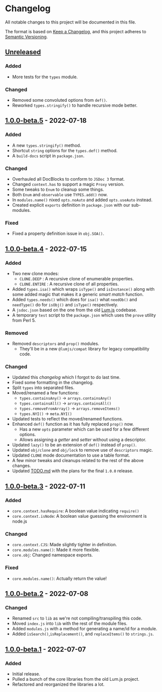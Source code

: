 # Changelog
All notable changes to this project will be documented in this file.

The format is based on [Keep a Changelog](https://keepachangelog.com/en/1.0.0/),
and this project adheres to [Semantic Versioning](https://semver.org/spec/v2.0.0.html).

## [Unreleased]
### Added
- More tests for the `types` module.
### Changed
- Removed some convoluted options from `def()`.
- Reworked `types.stringify()` to handle recursive mode better.

## [1.0.0-beta.5] - 2022-07-18
### Added
- A new `types.stringify()` method.
- Shortcut `string` options for the `types.def()` method.
- A `build-docs` script in `package.json`.
### Changed
- Overhauled all DocBlocks to conform to `JSDoc 3` format.
- Changed `context.has` to support a magic `Proxy` version.
- Some tweaks to `Enum` to cleanup some things.
- Both `Enum` and `observable` use `TYPES.add()` now.
- In `modules.name()` nixed `opts.noAuto` and added `opts.useAuto` instead.
- Created explicit `exports` definition in `package.json` with our sub-modules.
### Fixed
- Fixed a property definition issue in `obj.SOA()`. 

## [1.0.0-beta.4] - 2022-07-15
### Added
- Two new clone modes:
  - `CLONE.DEEP` : A recursive clone of enumerable properties.
  - `CLONE.ENTIRE` : A recursive clone of all properties.
- Added `types.isa()` which wraps `isType()` and `isInstance()` along with some added magic that makes it a generic *smart match* function.
- Added `types.needs()` which does for `isa()` what `needOb()` and `needType()` do for `isObj()` and `isType()` respectively.
- A `jsdoc.json` based on the one from the old [Lum.js](https://github.com/supernovus/lum.js) codebase.
- A temporary `test` script to the `package.json` which uses the `prove` utility from Perl 5.
### Removed
- Removed `descriptors` and `prop()` modules.
  - They'll be in a new `@lumjs/compat` library for legacy compatibility code.
### Changed
- Updated this *changelog* which I forgot to do last time.
- Fixed some formatting in the changelog.
- Split `types` into separated files.
- Moved/renamed a few functions:
  - `types.containsAny()` → `arrays.containsAny()`
  - `types.containsAll()` → `arrays.containsAll()`
  - `types.removeFromArray()` → `arrays.removeItems()`
  - `types.NYI()` → `meta.NYI()`
- Updated tests to reflect the moved/renamed functions.
- Enhanced `def()` function as it has fully replaced `prop()` now.
  - Has a new `opts` parameter which can be used for a few different options.
  - Allows assigning a *getter* and *setter* without using a descriptor.
- Updated `lazy()` to be an extension of `def()` instead of `prop()`.
- Updated `obj/clone` and `obj/lock` to remove use of `descriptors` magic.
- Updated `CLONE` mode documentation to use a table format.
- A few minor tweaks and cleanups related to the rest of the above changes.
- Updated [TODO.md](TODO.md) with the plans for the final `1.0.0` release.

## [1.0.0-beta.3] - 2022-07-11
### Added
- `core.context.hasRequire`: A boolean value indicating `require()`
- `core.context.isNode`: A boolean value guessing the environment is node.js
### Changed
- `core.context.CJS`: Made slightly tighter in definition.
- `core.modules.name()`: Made it more flexible.
- `core.obj`: Changed namespace exports.
### Fixed
- `core.modules.name()`: Actually return the value!

## [1.0.0-beta.2] - 2022-07-08
### Changed
- Renamed `src` to `lib` as we're not compiling/transpiling this code.
- Moved `index.js` into `lib` with the rest of the module files.
- Added `modules.js` with a method for generating a name/id for a module.
- Added `isSearch()`,`isReplacement()`, and `replaceItems()` to `strings.js`.

## [1.0.0-beta.1] - 2022-07-07
### Added
- Initial release.
- Pulled a bunch of the core libraries from the old Lum.js project.
- Refactored and reorganized the libraries a lot.

[Unreleased]: https://github.com/supernovus/lum.core.js/compare/v1.0.0-beta.5...HEAD
[1.0.0-beta.5]: https://github.com/supernovus/lum.core.js/compare/v1.0.0-beta.4...v1.0.0-beta.5
[1.0.0-beta.4]: https://github.com/supernovus/lum.core.js/compare/v1.0.0-beta.3...v1.0.0-beta.4
[1.0.0-beta.3]: https://github.com/supernovus/lum.core.js/compare/v1.0.0-beta.2...v1.0.0-beta.3
[1.0.0-beta.2]: https://github.com/supernovus/lum.core.js/compare/v1.0.0-beta.1...v1.0.0-beta.2
[1.0.0-beta.1]: https://github.com/supernovus/lum.core.js/releases/tag/v1.0.0-beta.1

